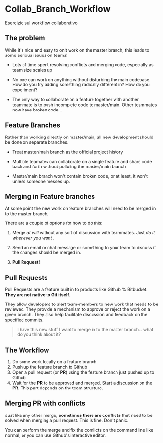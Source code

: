 # Collab_Branch_Workflow

Esercizio sul workflow collaborativo

## The problem

While it's nice and easy to onlt work on the master branch, this leads to some serious issues on teams!

* Lots of time spent resolving conflicts and merging code, especially as team size scales up

* No one can work on anything without disturbing the main codebase. How do you try adding something radically different in? How do you experiment?

* The only way to collaborate on a feature together with another teammate is to push incomplete code to master/main. Other teammates now have broken code...

## Feature Branches

Rather than working directly on master/main, all new development should be done on separate branches.

* Treat master/main branch as the official project history

* Multiple teamates can collaborate on a single feature and share code back and forth without polluting the master/main branch

* Master/main branch won't contain broken code, or at least, it won't unless someone messes up.

## Merging in Feature branches

At some point the new work on feature branches will need to be merged in to the master branch.

There are a couple of options for how to do this:

1. Merge _at will_ without any sort of discussion with teammates. Just _do it whenever you want_ .

2. Send an email or chat message or something to your team to discuss if the changes should be merged in.

3. **Pull Request!**

## Pull Requests

Pull Requests are a feature built in to products like Github % Bitbucket. **They are not native to Git itself**.

They allow developers to alert team-members to new work that needs to be reviewed. They provide a mechanism to approve or reject the work on a given branch. They also help facilitate discussion and feedback on the specified commits.

> I have this new stuff I want to merge in to the master branch... what do you think about it?

## The Workflow

1. Do some work locally on a feature branch
2. Push up the feature branch to Github
3. Open a pull request (or **PR**) using the feature branch just pushed up to Github
4. Wait for the **PR** to be approved and merged. Start a discussion on the **PR**. This part depends on the team structure.

## Merging PR with conflicts

Just like any other merge, **sometimes there are conflicts** that need to be solved when merging a pull request. This is fine. Don't panic.

You can perform the merge and fix the conflicts on the command line like normal, or you can use Github's interactive editor.

